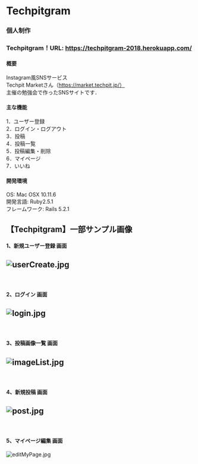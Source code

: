 # Techpitgram
### 個人制作

### Techpitgram！URL: https://techpitgram-2018.herokuapp.com/

#### 概要
Instagram風SNSサービス  
Techpit Marketさん（https://market.techpit.jp/）       
主催の勉強会で作ったSNSサイトです．

#### 主な機能
1．ユーザー登録　　  
2．ログイン・ログアウト　　  
3．投稿  
4．投稿一覧  
5．投稿編集・削除   
6．マイページ  
7．いいね   

#### 開発環境
OS: Mac OSX 10.11.6  
開発言語: Ruby2.5.1  
フレームワーク: Rails 5.2.1  

## 【Techpitgram】一部サンプル画像   
#### 1、新規ユーザー登録 画面  
![userCreate.jpg](https://github.com/y-sugiyama654/Techpitgram/blob/images/images/userCreate.jpg)
-----------
　  
#### 2、ログイン 画面  
![login.jpg](https://github.com/y-sugiyama654/Techpitgram/blob/images/images/login.jpg)  
-----------
　  
#### 3、投稿画像一覧 画面  
![imageList.jpg](https://github.com/y-sugiyama654/Techpitgram/blob/images/images/imageList.jpg)
-----------
　  
#### 4、新規投稿 画面
![post.jpg](https://github.com/y-sugiyama654/Techpitgram/blob/images/images/post.jpg)
-----------
　  
#### 5、マイページ編集 画面
![editMyPage.jpg](https://github.com/y-sugiyama654/Techpitgram/blob/images/images/editMyPage.jpg)
